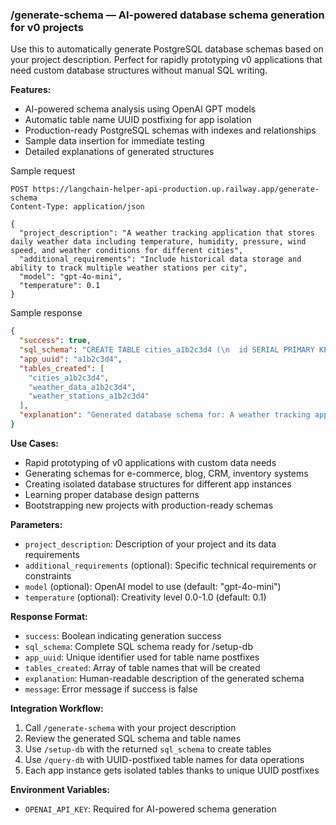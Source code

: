 ### /generate-schema — AI-powered database schema generation for v0 projects

Use this to automatically generate PostgreSQL database schemas based on your project description. Perfect for rapidly prototyping v0 applications that need custom database structures without manual SQL writing.

**Features:**
- AI-powered schema analysis using OpenAI GPT models
- Automatic table name UUID postfixing for app isolation
- Production-ready PostgreSQL schemas with indexes and relationships
- Sample data insertion for immediate testing
- Detailed explanations of generated structures

Sample request
```http
POST https://langchain-helper-api-production.up.railway.app/generate-schema
Content-Type: application/json

{
  "project_description": "A weather tracking application that stores daily weather data including temperature, humidity, pressure, wind speed, and weather conditions for different cities",
  "additional_requirements": "Include historical data storage and ability to track multiple weather stations per city",
  "model": "gpt-4o-mini",
  "temperature": 0.1
}
```

Sample response
```json
{
  "success": true,
  "sql_schema": "CREATE TABLE cities_a1b2c3d4 (\n  id SERIAL PRIMARY KEY,\n  name VARCHAR(255) NOT NULL,\n  country VARCHAR(100) NOT NULL,\n  latitude DECIMAL(10,8),\n  longitude DECIMAL(11,8),\n  created_at TIMESTAMP DEFAULT CURRENT_TIMESTAMP\n);\n\nCREATE TABLE weather_data_a1b2c3d4 (\n  id SERIAL PRIMARY KEY,\n  city_id INTEGER REFERENCES cities_a1b2c3d4(id),\n  temperature DECIMAL(5,2),\n  humidity INTEGER,\n  pressure DECIMAL(7,2),\n  wind_speed DECIMAL(5,2),\n  conditions VARCHAR(100),\n  recorded_at TIMESTAMP DEFAULT CURRENT_TIMESTAMP,\n  created_at TIMESTAMP DEFAULT CURRENT_TIMESTAMP\n);\n\nCREATE INDEX idx_weather_data_a1b2c3d4_city_date ON weather_data_a1b2c3d4(city_id, recorded_at);",
  "app_uuid": "a1b2c3d4",
  "tables_created": [
    "cities_a1b2c3d4",
    "weather_data_a1b2c3d4",
    "weather_stations_a1b2c3d4"
  ],
  "explanation": "Generated database schema for: A weather tracking application...\n\nApp UUID: a1b2c3d4\n\nCreated 3 tables:\n- cities_a1b2c3d4 (stores cities data)\n- weather_data_a1b2c3d4 (stores weather_data data)\n- weather_stations_a1b2c3d4 (stores weather_stations data)"
}
```

**Use Cases:**
- Rapid prototyping of v0 applications with custom data needs
- Generating schemas for e-commerce, blog, CRM, inventory systems
- Creating isolated database structures for different app instances  
- Learning proper database design patterns
- Bootstrapping new projects with production-ready schemas

**Parameters:**
- `project_description`: Description of your project and its data requirements
- `additional_requirements` (optional): Specific technical requirements or constraints
- `model` (optional): OpenAI model to use (default: "gpt-4o-mini")
- `temperature` (optional): Creativity level 0.0-1.0 (default: 0.1)

**Response Format:**
- `success`: Boolean indicating generation success
- `sql_schema`: Complete SQL schema ready for /setup-db
- `app_uuid`: Unique identifier used for table name postfixes  
- `tables_created`: Array of table names that will be created
- `explanation`: Human-readable description of the generated schema
- `message`: Error message if success is false

**Integration Workflow:**
1. Call `/generate-schema` with your project description
2. Review the generated SQL schema and table names
3. Use `/setup-db` with the returned `sql_schema` to create tables
4. Use `/query-db` with UUID-postfixed table names for data operations
5. Each app instance gets isolated tables thanks to unique UUID postfixes

**Environment Variables:**
- `OPENAI_API_KEY`: Required for AI-powered schema generation
